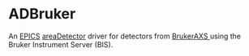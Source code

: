 ADBruker
===========
An <a href="http://www.aps.anl.gov/epics/">EPICS</a> 
<a href="http://cars.uchicago.edu/software/epics/areaDetector.html">areaDetector</a> 
driver for detectors from <a href="http://www.bruker-axs.com/">BrukerAXS </a>
using the Bruker Instrument Server (BIS).
